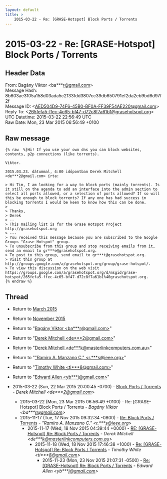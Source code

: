```yaml
---
layout: default
title: >
    2015-03-22 - Re: [GRASE-Hotspot] Block Ports / Torrents
---
```


# 2015-03-22 - Re: [GRASE-Hotspot] Block Ports / Torrents

## Header Data

From: Bagány Viktor \<ba***r@gmail.com\><br>
Message Hash: 8b603ae3105a158d03ada5c2133fdd3807cc39db650791ef2da2eb9bd6d97f2f<br>
Message ID: \<AED504D9-74F6-45B0-BF0A-FF39F54AE220@gmail.com\><br>
Reply To: \<265fefa5-ffec-4c65-bf47-d72c8f7a61b1@grasehotspot.org\><br>
UTC Datetime: 2015-03-22 22:56:49 UTC<br>
Raw Date: Mon, 23 Mar 2015 06:56:49 +0100<br>

## Raw message

```
{% raw  %}Hi! If you use your own dns you can block websites, contents, p2p connections (like torrents).

Viktor. 

2015.03.23. dátummal, 4:00 időpontban Derek Mitchell <de***2@gmail.com> írta:

> Hi Tim, I am looking for a way to block ports (mainly torrents). Is it still on the agenda to add an interface into the admin section to select all ports allowed, or a selection of ports allowed? If so will this be enough to block torrents? If any one has had success in blocking torrents I would be keen to know how this can be done.
> 
> Thanks,
> Derek
> -- 
> This mailing list is for the Grase Hotspot Project http://grasehotspot.org
> --- 
> You received this message because you are subscribed to the Google Groups "Grase Hotspot" group.
> To unsubscribe from this group and stop receiving emails from it, send an email to gr***e@grasehotspot.org.
> To post to this group, send email to gr***t@grasehotspot.org.
> Visit this group at http://groups.google.com/a/grasehotspot.org/group/grase-hotspot/.
> To view this discussion on the web visit https://groups.google.com/a/grasehotspot.org/d/msgid/grase-hotspot/265fefa5-ffec-4c65-bf47-d72c8f7a61b1%40grasehotspot.org.
{% endraw %}
```

## Thread

+ Return to [March 2015](/archive/2015/03)
+ Return to [November 2015](/archive/2015/11)

+ Return to "[Bagány Viktor <ba***r<span>@</span>gmail.com>](/authors/ba___r_at_gmail_com)"
+ Return to "[Derek Mitchell <de***2<span>@</span>gmail.com>](/authors/de___2_at_gmail_com)"
+ Return to "[Derek Mitchell <de***k<span>@</span>masterlinkcomputers.com.au>](/authors/de___k_at_masterlinkcomputers_com_au)"
+ Return to "["Ramiro A. Manzano C." <r.***s<span>@</span>ieee.org>](/authors/r____s_at_ieee_org)"
+ Return to "[Timothy White <ti***8<span>@</span>gmail.com>](/authors/ti___8_at_gmail_com)"
+ Return to "[Edward Allen <yb***j<span>@</span>gmail.com>](/authors/yb___j_at_gmail_com)"

+ 2015-03-22 (Sun, 22 Mar 2015 20:00:45 -0700) - [Block Ports / Torrents](/archive/2015/03/b109cc580d48be04010058e531e0dd826187c2d8a59051e07954812b70e7aec7) - _Derek Mitchell \<de***2@gmail.com\>_
  + 2015-03-22 (Mon, 23 Mar 2015 06:56:49 +0100) - Re: [GRASE-Hotspot] Block Ports / Torrents - _Bagány Viktor \<ba***r@gmail.com\>_
  + 2015-11-17 (Tue, 17 Nov 2015 09:32:34 -0800) - [Re: Block Ports / Torrents](/archive/2015/11/2e07c076c67787b2683c0f4c65e493cd4065411b87e4172c9dce6640a0681d4c) - _"Ramiro A. Manzano C." \<r.***s@ieee.org\>_
    + 2015-11-17 (Wed, 18 Nov 2015 04:39:44 +0000) - [RE: [GRASE-Hotspot] Re: Block Ports / Torrents](/archive/2015/11/cf5447b6dde15ae96ccc53648bc5e89b1a6af374d82659857155af324b22bb9b) - _Derek Mitchell \<de***k@masterlinkcomputers.com.au\>_
      + 2015-11-18 (Wed, 18 Nov 2015 17:46:38 +1000) - [Re: [GRASE-Hotspot] Re: Block Ports / Torrents](/archive/2015/11/c2d7e2b60e3753e1501d80a8b1ae63f1bf290e07d81610d1aed2dbfb9b6f60a4) - _Timothy White \<ti***8@gmail.com\>_
        + 2015-11-23 (Mon, 23 Nov 2015 21:07:31 -0500) - [Re: [GRASE-Hotspot] Re: Block Ports / Torrents](/archive/2015/11/2d363bff354b0f2015ab19879814aa7ae8b2a43d812543291d8b37d1b9ead363) - _Edward Allen \<yb***j@gmail.com\>_

